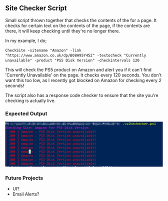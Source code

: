 ## Site Checker Script

Small script thrown together that checks the contents of the for a page. It checks for certain text on the contents of the page, if the contents are there, it will keep checking until they're no longer there.

In my example, I do;

```
CheckSite -sitename "Amazon" -link "https://www.amazon.co.uk/dp/B08H95Y452" -textocheck "Currently unavailable" -product "PS5 Disk Version" -checkintervals 120
```

This will check the PS5 product on Amazon and alert you if it can't find 'Currently Unavailable' on the page. It checks every 120 seconds. You don't want this too low, as I recently got blocked on Amazon for checking every 2 seconds!

The script also has a response code checker to ensure that the site you're checking is actually live.

### Expected Output

![](.\assets\1.png)

### Future Projects

- UI?
- Email Alerts?